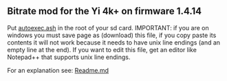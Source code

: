 ## Bitrate mod for the Yi 4k+ on firmware 1.4.14

Put [autoexec.ash](https://github.com/irungentoo/Xiaomi_Yi_4k_Camera/raw/master/bitrate/4k+/1.4.14/autoexec.ash) in the root of your sd card. IMPORTANT: if you are on windows you must save page as (download) this file, if you copy paste its contents it will not work because it needs to have unix line endings (and an empty line at the end). If you want to edit this file, get an editor like Notepad++ that supports unix line endings.

For an explanation see: [Readme.md](../../Readme.md)

